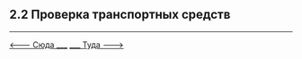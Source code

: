 ## 2.2 Проверка транспортных средств

---

[   <--- Сюда ___](/02%20-%20law%20conditions/2.1%20-%20vehicle%20admission.md)
[___ Туда --->](/02%20-%20law%20conditions/2.3%20-%20insurance.md)
